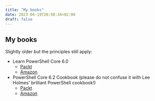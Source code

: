 ```yaml
---
title: "My books"
date: 2023-04-19T20:50:34+02:00
draft: false
---
```


## My books

Slightly older but the principles still apply:

- Learn PowerShell Core 6.0
  - [Packt](https://www.packtpub.com/eu/networking-and-servers/learn-powershell-core-60)
  - [Amazon](https://www.amazon.com/Learn-PowerShell-Core-6-0-administrative/dp/178883898X)
- PowerShell Core 6.2 Cookbook (please do not confuse it with Lee Holmes' brilliant PowerShell cookbook!)
  - [Packt](https://www.packtpub.com/eu/networking-and-servers/powershell-core-62-cookbook)
  - [Amazon](https://www.amazon.com/Powershell-Core-6-2-Cookbook-command-line/dp/1789803306)

